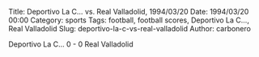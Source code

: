 Title: Deportivo La C… vs. Real Valladolid, 1994/03/20
Date: 1994/03/20 00:00
Category: sports
Tags: football, football scores, Deportivo La C…, Real Valladolid
Slug: deportivo-la-c-vs-real-valladolid
Author: carbonero


Deportivo La C… 0 - 0 Real Valladolid
